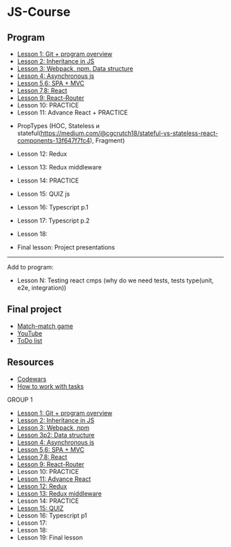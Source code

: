 # JS-Course

## Program

* [Lesson 1: Git + program overview](./lessons/ls1)
* [Lesson 2: Inheritance in JS](./lessons/ls2)
* [Lesson 3: Webpack, npm. Data structure](./lessons/ls3)
* [Lesson 4: Asynchronous js](./lessons/ls4)
* [Lesson 5,6: SPA + MVC](./lessons/ls5)
* [Lesson 7,8: React](./lessons/ls7)
* [Lesson 9: React-Router](./lessons/ls9)
* Lesson 10: PRACTICE
* Lesson 11: Advance React + PRACTICE
+ PropTypes (HOC, Stateless и stateful(https://medium.com/@cgcrutch18/stateful-vs-stateless-react-components-13f647f7fc4), Fragment)

* Lesson 12: Redux
* Lesson 13: Redux middleware
* Lesson 14: PRACTICE

* Lesson 15: QUIZ js
* Lesson 16: Typescript p.1
* Lesson 17: Typescript p.2
* Lesson 18: 
* Final lesson: Project presentations
<!-- * Will be soon...   -->
-----
Add to program: 
* Lesson N: Testing react cmps (why do we need tests, tests type(unit, e2e, integration))
 

## Final project
* [Match-match game](./finalProjects/matchMatchGame/)
* [YouTube](./finalProjects/youtube/)
* [ToDo list](./finalProjects/todo/)

## Resources
* [Codewars](./codewars.md)
* [How to work with tasks](./prRules.md)
   

GROUP 1 
* [Lesson 1: Git + program overview](./lessons/overview)
* [Lesson 2: Inheritance in JS]()
* [Lesson 3: Webpack, npm]()
* [Lesson 3p2: Data structure]()
* [Lesson 4: Asynchronous js]()
* [Lesson 5,6: SPA + MVC]()
* [Lesson 7,8: React]()
* [Lesson 9: React-Router]()
* Lesson 10: PRACTICE
* [Lesson 11: Advance React]()
* [Lesson 12: Redux]()
* [Lesson 13: Redux middleware]()
* Lesson 14: PRACTICE
* [Lesson 15: QUIZ]()
* Lesson 16: Typescript p1
* Lesson 17: 
* Lesson 18:
* Lesson 19: Final lesson
